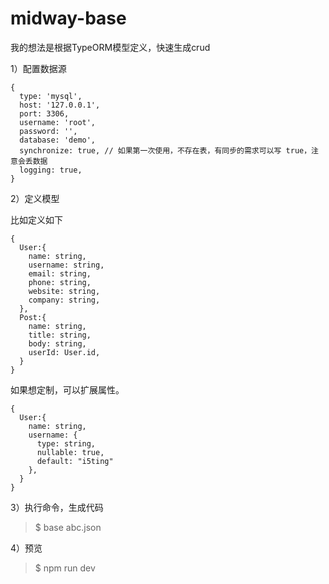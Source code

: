 # midway-base

我的想法是根据TypeORM模型定义，快速生成crud

1）配置数据源

```
{
  type: 'mysql',
  host: '127.0.0.1',
  port: 3306,
  username: 'root',
  password: '',
  database: 'demo',
  synchronize: true, // 如果第一次使用，不存在表，有同步的需求可以写 true，注意会丢数据
  logging: true,
}
```

2）定义模型

比如定义如下

```
{
  User:{
    name: string,
    username: string,
    email: string,
    phone: string,
    website: string,
    company: string,
  },
  Post:{
    name: string,
    title: string,
    body: string,
    userId: User.id,
  }
}
```

如果想定制，可以扩展属性。

```
{
  User:{
    name: string,
    username: {
      type: string,
      nullable: true,
      default: "i5ting"
    },
  }
}
```

3）执行命令，生成代码

> $ base abc.json

4）预览

> $ npm run dev

